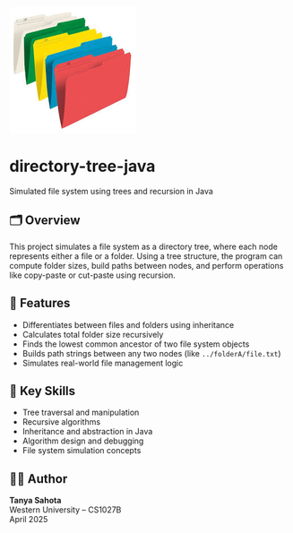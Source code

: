 ![Directory Tree Preview](thumbnail.jpeg)
# directory-tree-java  
Simulated file system using trees and recursion in Java

## 🗂️ Overview
This project simulates a file system as a directory tree, where each node represents either a file or a folder. Using a tree structure, the program can compute folder sizes, build paths between nodes, and perform operations like copy-paste or cut-paste using recursion.

## 📌 Features
- Differentiates between files and folders using inheritance
- Calculates total folder size recursively
- Finds the lowest common ancestor of two file system objects
- Builds path strings between any two nodes (like `../folderA/file.txt`)
- Simulates real-world file management logic

## 🧠 Key Skills
- Tree traversal and manipulation
- Recursive algorithms
- Inheritance and abstraction in Java
- Algorithm design and debugging
- File system simulation concepts

## 🧑‍💻 Author
**Tanya Sahota**  
Western University – CS1027B  
April 2025


